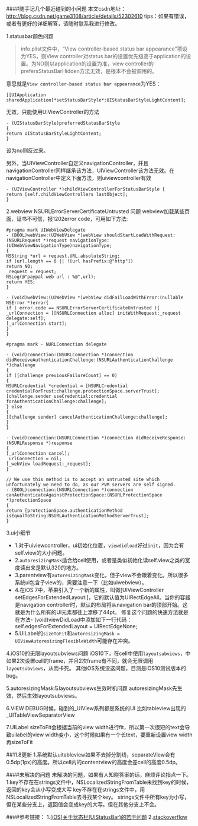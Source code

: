 ####随手记几个最近碰到的小问题
本文csdn地址：http://blog.csdn.net/game3108/article/details/52302610
tips：如果有错误，或者有更好的详细解答，请随时联系我进行修改。


1.statusbar颜色问题

>info.plist文件中，“View controller-based status bar appearance”项设为YES，则View controller对status bar的设置优先级高于application的设置。为NO则以application的设置为准，view controller的prefersStatusBarHidden方法无效，是根本不会被调用的。

意思就是``View controller-based status bar appearance``为YES：
```
[[UIApplication sharedApplication]*setStatusBarStyle*:UIStatusBarStyleLightContent];
```
无效，只能使用UIViewController的方法
```
- (UIStatusBarStyle)preferredStatusBarStyle
{
return UIStatusBarStyleLightContent;
}
```
设为no则反过来。

另外，当UIViewController自定义navigationController，并且navigationController同样继承该方法，UIViewController该方法无效。在navigationController中定义下面方法，则uiviewcontroller有效
```
- (UIViewController *)childViewControllerForStatusBarStyle {
return [self.childViewControllers lastObject];
}
```

2.webview NSURLErrorServerCertificateUntrusted 问题
webview加载某些页面，证书不可信，报1202error code，可用如下方法:
```
#pragma mark UIWebViewDelegate
- (BOOL)webView:(UIWebView *)webView shouldStartLoadWithRequest:(NSURLRequest *)request navigationType:(UIWebViewNavigationType)navigationType;
{
NSString *url = request.URL.absoluteString;
if (url.length == 0 || ![url hasPrefix:@"http"])
return NO;
_request = request;
NSLog(@"paypal web url : %@",url);
return YES;
}

- (void)webView:(UIWebView *)webView didFailLoadWithError:(nullable NSError *)error{
if ( error.code == NSURLErrorServerCertificateUntrusted ){
_urlConnection = [[NSURLConnection alloc] initWithRequest:_request delegate:self];
[_urlConnection start];
}
}

#pragma mark - NURLConnection delegate

- (void)connection:(NSURLConnection *)connection didReceiveAuthenticationChallenge:(NSURLAuthenticationChallenge *)challenge
{
if ([challenge previousFailureCount] == 0)
{
NSURLCredential *credential = [NSURLCredential credentialForTrust:challenge.protectionSpace.serverTrust];
[challenge.sender useCredential:credential forAuthenticationChallenge:challenge];
} else
{
[[challenge sender] cancelAuthenticationChallenge:challenge];
}
}

- (void)connection:(NSURLConnection *)connection didReceiveResponse:(NSURLResponse *)response
{
[_urlConnection cancel];
_urlConnection = nil;
[_webView loadRequest:_request];
}

// We use this method is to accept an untrusted site which unfortunately we need to do, as our PVM servers are self signed.
- (BOOL)connection:(NSURLConnection *)connection canAuthenticateAgainstProtectionSpace:(NSURLProtectionSpace *)protectionSpace
{
return [protectionSpace.authenticationMethod isEqualToString:NSURLAuthenticationMethodServerTrust];
}
```

3.ui小细节
* 1.对于uiviewcontroller，ui初始化位置，``viewdidload``好过``init``，因为会有self.view的大小问题。
* 2.``autoresizingMask``适合给cell使用，或者是类似初始化读self.view之类的宽度读出来是默认320的地方。
* 3.parentview有``autoresizingMask``变化，但子view不会跟着变化。所以很多系统ui包含子view的，需要注意一下（比如uiwebview）。
* 4.在iOS 7中，苹果引入了一个新的属性，叫做[UIViewController setEdgesForExtendedLayout:]，它的默认值为UIRectEdgeAll。当你的容器是navigation controller时，默认的布局将从navigation bar的顶部开始。这就是为什么所有的UI元素都往上漂移了44pt。
修复这个问题的快速方法就是在方法- (void)viewDidLoad中添加如下一行代码：
self.edgesForExtendedLayout = UIRectEdgeNone;
* 5.UILabel的``sizeToFit``和``autoresizingMask = UIViewAutoresizingFlexibleWidth``可能存在冲突。

4.iOS10的无限layoutsubviews问题
iOS10下，在cell中使用``layoutsubviews``，中如果2次设置cell的frame，并且2次frame有不同，就会无限调用``layoutsubviews``，从而卡死。
其他iOS系统没这问题，目测是iOS10测试版本的bug。

5.autoresizingMask与layoutsubviews生效时机问题
autoresizingMask先生效，然后生效layoutsubviews。

6.VIEW DEBUG时候，碰到的_UIView系列都是系统的UI
比如tableview出现的_UITableViewSeparatorView

7.UILabel sizeToFit会根据当前的view width进行fit，所以第一次很短的text会导致uilabel的view width变小，这个时候如果有一个长text，要重新设置view width再sizeToFit

##11.8更新
1.系统默认uitableview如果不去掉分割线，separateView会有0.5dp(1px)的高度。所以cell内的contentview的高度会差cell的高度0.5dp。



####未解决的问题
未解决的问题，如果有人知晓答案的话，麻烦评论指点一下。
1.key不存在在strings文件中，NSLocalizedStringFromTable未找到key的时候，返回的key会从小写变成大写
key不存在在strings文件中，用NSLocalizedStringFromTable去寻找某个key。
strings文件中所有key为小写，但在某些分支上，返回值会变成key的大写。但在其他分支上不会。

####参考链接：
1.[[iOS]关于状态栏(UIStatusBar)的若干问题](http://www.cnblogs.com/alby/p/4859537.html)
2.[stackoverflow](http://stackoverflow.com/questions/11573164/uiwebview-to-view-self-signed-websites-no-private-api-not-nsurlconnection-i)

